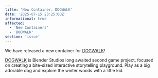 ```yaml
---
title: 'New Container: DOGWALK'
date: '2025-07-15 23:25:00Z'
informational: true
affected:
  - 'New Containers'
  - 'DOGWALK'
section: 'issue'
---
```

We have released a new container for [DOGWALK](https://github.com/linuxserver/dogwalk)!

[DOGWALK](https://studio.blender.org/projects/dogwalk/) is Blender Studios long awaited second game project, focused on creating a bite-sized interactive storytelling playground. Play as a big adorable dog and explore the winter woods with a little kid.
